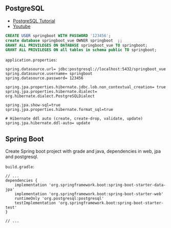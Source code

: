 ## PostgreSQL
- [PostgreSQL Tutorial](https://www.postgresqltutorial.com/)
- [Youtube](https://youtu.be/qw--VYLpxG4)

``` sql
CREATE USER springboot WITH PASSWORD '123456';
create database springboot_vue OWNER springboot  ;;
GRANT ALL PRIVILEGES ON DATABASE springboot_vue TO springboot;
GRANT ALL PRIVILEGES ON all tables in schema public TO springboot;
```

`application.properties`:
```properties
spring.datasource.url= jdbc:postgresql://localhost:5432/springboot_vue
spring.datasource.username= springboot
spring.datasource.password= 123456

spring.jpa.properties.hibernate.jdbc.lob.non_contextual_creation= true
spring.jpa.properties.hibernate.dialect= org.hibernate.dialect.PostgreSQLDialect

spring.jpa.show-sql=true
spring.jpa.properties.hibernate.format_sql=true

# Hibernate ddl auto (create, create-drop, validate, update)
spring.jpa.hibernate.ddl-auto= update
```

## Spring Boot
Create Spring boot project with grade and java, dependencies in web, jpa and postgresql.

`build.gradle`:
```
// ...
dependencies {
	implementation 'org.springframework.boot:spring-boot-starter-data-jpa'
	implementation 'org.springframework.boot:spring-boot-starter-web'
	runtimeOnly 'org.postgresql:postgresql'
	testImplementation 'org.springframework.boot:spring-boot-starter-test'
}

// ...
```